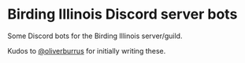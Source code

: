 Birding Illinois Discord server bots
====================================

Some Discord bots for the Birding Illinois server/guild.

Kudos to [@oliverburrus](https://github.com/oliverburrus/) for initially writing these.
